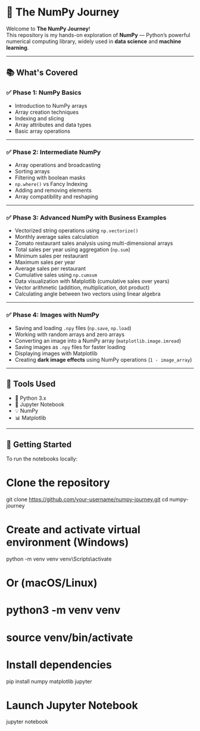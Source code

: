# 🧮 The NumPy Journey

Welcome to **The NumPy Journey**!  
This repository is my hands-on exploration of **NumPy** — Python’s powerful numerical computing library, widely used in **data science** and **machine learning**.

---

## 📚 What's Covered

### ✅ Phase 1: NumPy Basics
- Introduction to NumPy arrays  
- Array creation techniques  
- Indexing and slicing  
- Array attributes and data types  
- Basic array operations  

---

### ✅ Phase 2: Intermediate NumPy
- Array operations and broadcasting  
- Sorting arrays  
- Filtering with boolean masks  
- `np.where()` vs Fancy Indexing  
- Adding and removing elements  
- Array compatibility and reshaping  

---

### ✅ Phase 3: Advanced NumPy with Business Examples
- Vectorized string operations using `np.vectorize()`  
- Monthly average sales calculation  
- Zomato restaurant sales analysis using multi-dimensional arrays  
- Total sales per year using aggregation (`np.sum`)  
- Minimum sales per restaurant  
- Maximum sales per year  
- Average sales per restaurant  
- Cumulative sales using `np.cumsum`  
- Data visualization with Matplotlib (cumulative sales over years)  
- Vector arithmetic (addition, multiplication, dot product)  
- Calculating angle between two vectors using linear algebra  

---

### ✅ Phase 4: Images with NumPy
- Saving and loading `.npy` files (`np.save`, `np.load`)  
- Working with random arrays and zero arrays  
- Converting an image into a NumPy array (`matplotlib.image.imread`)  
- Saving images as `.npy` files for faster loading  
- Displaying images with Matplotlib  
- Creating **dark image effects** using NumPy operations (`1 - image_array`)  

---

## 📓 Tools Used
- 🐍 Python 3.x  
- 📓 Jupyter Notebook  
- 💡 NumPy  
- 📊 Matplotlib  

---

## 🚀 Getting Started

To run the notebooks locally:

# Clone the repository
git clone https://github.com/your-username/numpy-journey.git
cd numpy-journey

# Create and activate virtual environment (Windows)
python -m venv venv
venv\Scripts\activate

# Or (macOS/Linux)
# python3 -m venv venv
# source venv/bin/activate

# Install dependencies
pip install numpy matplotlib jupyter

# Launch Jupyter Notebook
jupyter notebook
